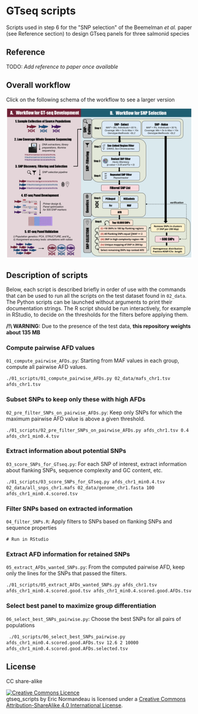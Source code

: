 # GTseq scripts

Scripts used in step 6 for the "SNP selection" of the Beemelman *et al.* paper
(see Reference section) to design GTseq panels for three salmonid species

## Reference

TODO: *Add reference to paper once available*

## Overall workflow

Click on the following schema of the workflow to see a larger version

![Schema of the workflow](02_data/workflow_figure.png)

## Description of scripts

Below, each script is described briefly in order of use with the commands that
can be used to run all the scripts on the test dataset found in `02_data`. The
Python scripts can be launched without arguments to print their documentation
strings. The R script should be run interactively, for example in RStudio, to
decide on the thresholds for the filters before applying them.

**/!\ WARNING:** Due to the presence of the test data, **this repository
weights about 135 MB**

### Compute pairwise AFD values

`01_compute_pairwise_AFDs.py`: Starting from MAF values in each group, compute
all pairwise AFD values.

```
./01_scripts/01_compute_pairwise_AFDs.py 02_data/mafs_chr1.tsv afds_chr1.tsv
```

### Subset SNPs to keep only these with high AFDs

`02_pre_filter_SNPs_on_pairwise_AFDs.py`: Keep only SNPs for which the maximum
pairwise AFD value is above a given threshold.

```
./01_scripts/02_pre_filter_SNPs_on_pairwise_AFDs.py afds_chr1.tsv 0.4 afds_chr1_min0.4.tsv
```

### Extract information about potential SNPs

`03_score_SNPs_for_GTseq.py`: For each SNP of interest, extract information
about flanking SNPs, sequence complexity and GC content, etc.

```
./01_scripts/03_score_SNPs_for_GTseq.py afds_chr1_min0.4.tsv 02_data/all_snps_chr1.mafs 02_data/genome_chr1.fasta 100 afds_chr1_min0.4.scored.tsv
```

### Filter SNPs based on extracted information

`04_filter_SNPs.R`: Apply filters to SNPs based on flanking SNPs and sequence
properties

```
# Run in RStudio
```

### Extract AFD information for retained SNPs

`05_extract_AFDs_wanted_SNPs.py`: From the computed pairwise AFD, keep only the
lines for the SNPs that passed the filters.

```
./01_scripts/05_extract_AFDs_wanted_SNPs.py afds_chr1.tsv afds_chr1_min0.4.scored.good.tsv afds_chr1_min0.4.scored.good.AFDs.tsv
```

### Select best panel to maximize group differentiation

`06_select_best_SNPs_pairwise.py`: Choose the best SNPs for all pairs of
     populations

```
 ./01_scripts/06_select_best_SNPs_pairwise.py afds_chr1_min0.4.scored.good.AFDs.tsv 12.6 2 10000 afds_chr1_min0.4.scored.good.AFDs.selected.tsv
 ```

## License

CC share-alike

<a rel="license" href="http://creativecommons.org/licenses/by-sa/4.0/"><img alt="Creative Commons Licence" style="border-width:0" src="https://i.creativecommons.org/l/by-sa/4.0/88x31.png" /></a><br /><span xmlns:dct="http://purl.org/dc/terms/" property="dct:title">gtseq_scripts</span> by <span xmlns:cc="http://creativecommons.org/ns#" property="cc:attributionName">Eric Normandeau</span> is licensed under a <a rel="license" href="http://creativecommons.org/licenses/by-sa/4.0/">Creative Commons Attribution-ShareAlike 4.0 International License</a>.

